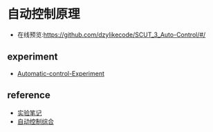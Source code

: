 # 自动控制原理

- 在线预览:https://github.com/dzylikecode/SCUT_3_Auto-Control/#/

## experiment

- [Automatic-control-Experiment](https://github.com/dzylikecode/Automatic-control-Experiment)

## reference

- [实验笔记](https://github.com/dzylikecode/Automatic-control-Experiment)
- [自动控制综合](https://github.com/Hlilmbbo/automatic-control-synthesis)
